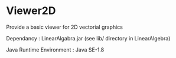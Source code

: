 # Viewer2D

Provide a basic viewer for 2D vectorial graphics


Dependancy : LinearAlgabra.jar (see lib/ directory in LinearAlgebra)

Java Runtime Environment : Java SE-1.8

